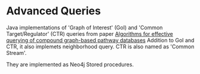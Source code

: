 # Advanced Queries

Java implementations of 'Graph of Interest' (GoI) and 'Common Target/Regulator' (CTR) queries from paper [Algorithms for effective querying of compound graph-based pathway databases](https://www.ncbi.nlm.nih.gov/pmc/articles/PMC2784781/) Addition to GoI and CTR, it also implemets neighborhood query. CTR is also named as 'Common Stream'.

They are implemented as Neo4j Stored procedures.
